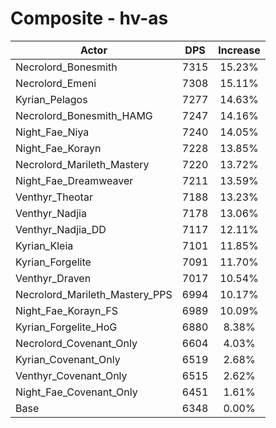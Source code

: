 # Composite - hv-as
| Actor | DPS | Increase |
|---|:---:|:---:|
|Necrolord_Bonesmith|7315|15.23%|
|Necrolord_Emeni|7308|15.11%|
|Kyrian_Pelagos|7277|14.63%|
|Necrolord_Bonesmith_HAMG|7247|14.16%|
|Night_Fae_Niya|7240|14.05%|
|Night_Fae_Korayn|7228|13.85%|
|Necrolord_Marileth_Mastery|7220|13.72%|
|Night_Fae_Dreamweaver|7211|13.59%|
|Venthyr_Theotar|7188|13.23%|
|Venthyr_Nadjia|7178|13.06%|
|Venthyr_Nadjia_DD|7117|12.11%|
|Kyrian_Kleia|7101|11.85%|
|Kyrian_Forgelite|7091|11.70%|
|Venthyr_Draven|7017|10.54%|
|Necrolord_Marileth_Mastery_PPS|6994|10.17%|
|Night_Fae_Korayn_FS|6989|10.09%|
|Kyrian_Forgelite_HoG|6880|8.38%|
|Necrolord_Covenant_Only|6604|4.03%|
|Kyrian_Covenant_Only|6519|2.68%|
|Venthyr_Covenant_Only|6515|2.62%|
|Night_Fae_Covenant_Only|6451|1.61%|
|Base|6348|0.00%|
